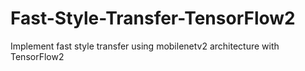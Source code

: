 # Fast-Style-Transfer-TensorFlow2
Implement fast style transfer using mobilenetv2 architecture with TensorFlow2
